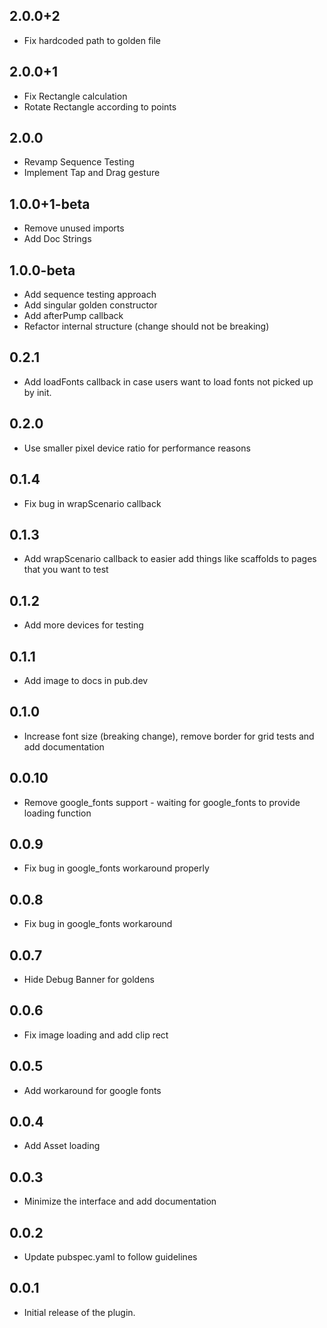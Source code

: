 ## 2.0.0+2

* Fix hardcoded path to golden file 

## 2.0.0+1

* Fix Rectangle calculation 
* Rotate Rectangle according to points

## 2.0.0

* Revamp Sequence Testing 
* Implement Tap and Drag gesture

## 1.0.0+1-beta

* Remove unused imports
* Add Doc Strings

## 1.0.0-beta

* Add sequence testing approach
* Add singular golden constructor
* Add afterPump callback
* Refactor internal structure (change should not be breaking)

## 0.2.1

* Add loadFonts callback in case users want to load fonts not picked up by init.

## 0.2.0

* Use smaller pixel device ratio for performance reasons

## 0.1.4

* Fix bug in wrapScenario callback

## 0.1.3

* Add wrapScenario callback to easier add things like scaffolds to pages that you want to test

## 0.1.2

* Add more devices for testing

## 0.1.1

* Add image to docs in pub.dev

## 0.1.0

* Increase font size (breaking change), remove border for grid tests and add documentation

## 0.0.10

* Remove google_fonts support - waiting for google_fonts to provide loading function

## 0.0.9

* Fix bug in google_fonts workaround properly

## 0.0.8

* Fix bug in google_fonts workaround

## 0.0.7

* Hide Debug Banner for goldens

## 0.0.6

* Fix image loading and add clip rect

## 0.0.5

* Add workaround for google fonts

## 0.0.4

* Add Asset loading

## 0.0.3

* Minimize the interface and add documentation

## 0.0.2

* Update pubspec.yaml to follow guidelines

## 0.0.1

* Initial release of the plugin.
